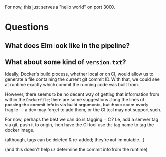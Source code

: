 
For now, this just serves a "hello world" on port 3000.


# Questions

## What does Elm look like in the pipeline?

## What about some kind of `version.txt`?

Ideally, Docker's build process, whether local or on CI, would allow us to
generate a file containing the current git commit ID. With that, we could
see at runtime exactly which commit the running code was built from.

However, there seems to be no decent way of getting that information from
within the `Dockerfile`; there are some suggestions along the lines of
passing the commit info in via build arguments, but those seem overly
fragile ― a dev may forget to add them, or the CI tool may not support
such.

For now, perhaps the best we can do is tagging + CI? I.e, add a semver 
tag via git, push it to origin, then have the CI tool use the tag name
to tag the docker image. 

(although, tags can be deleted & re-added; they're not immutable...)

(and this doesn't help us determine the commit info from the runtime)
